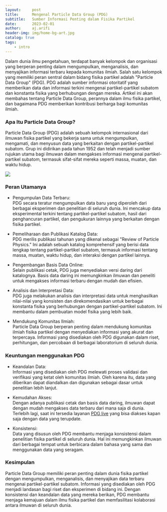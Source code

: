 ```yaml
---
layout:     post
title:      Mengenal Particle Data Group (PDG)
subtitle:   Sumber Informasi Penting dalam Fisika Partikel
date:       2023-02-01
author:     aj.arifi
header-img: img/home-bg-art.jpg
catalog: true
tags:
    - intro
---
```


Dalam dunia ilmu pengetahuan, terdapat banyak kelompok dan organisasi yang berperan penting dalam mengumpulkan, 
menganalisis, dan menyajikan informasi terbaru kepada komunitas ilmiah. Salah satu kelompok yang 
memiliki peran sentral dalam bidang fisika partikel adalah "Particle Data Group" (PDG). 
PDG adalah sumber informasi otoritatif yang memberikan data dan informasi terkini mengenai 
partikel-partikel subatom dan konstanta fisika yang berhubungan dengan mereka. 
Artikel ini akan membahas tentang Particle Data Group, perannya dalam ilmu fisika partikel, 
dan bagaimana PDG memberikan kontribusi berharga bagi komunitas ilmiah.

### Apa Itu Particle Data Group?

Particle Data Group (PDG) adalah sebuah kelompok internasional dari ilmuwan fisika partikel 
yang bekerja sama untuk mengumpulkan, mengamati, dan menyusun data yang berkaitan dengan 
partikel-partikel subatom. Grup ini didirikan pada tahun 1952 dan telah menjadi sumber rujukan 
utama bagi ilmuwan dalam mengakses informasi mengenai partikel-partikel subatom, 
termasuk sifat-sifat mereka seperti massa, muatan, dan waktu hidup.

![](https://pdg.lbl.gov/2023/images/bl_logo.png)

### Peran Utamanya

* Pengumpulan Data Terbaru: \
PDG secara teratur mengumpulkan data baru yang diperoleh dari 
berbagai eksperimen dan penelitian di seluruh dunia. Ini mencakup data eksperimental terkini 
tentang partikel-partikel subatom, hasil dari penghancuran partikel, dan pengukuran 
lainnya yang berkaitan dengan fisika partikel.

* Pemeliharaan dan Publikasi Katalog Data: \
PDG merilis publikasi tahunan yang dikenal sebagai "Review of Particle Physics."
Ini adalah sebuah katalog komprehensif yang berisi data lengkap tentang partikel-partikel subatom,
termasuk informasi tentang massa, muatan, waktu hidup, dan interaksi dengan partikel lainnya.

* Pengembangan Basis Data Online: \
Selain publikasi cetak, PDG juga menyediakan versi daring dari katalognya.
Basis data daring ini memungkinkan ilmuwan dan peneliti untuk mengakses informasi terbaru dengan mudah dan efisien.

* Analisis dan Interpretasi Data: \
PDG juga melakukan analisis dan interpretasi data untuk menghasilkan nilai-nilai
yang konsisten dan direkomendasikan untuk berbagai konstanta fisika yang berhubungan
dengan partikel-partikel subatom. Ini membantu dalam pembuatan model fisika yang lebih baik.

* Mendukung Komunitas Ilmiah:\
Particle Data Group berperan penting dalam mendukung komunitas ilmiah fisika partikel
dengan menyediakan informasi yang akurat dan terpercaya. Informasi yang disediakan oleh
PDG digunakan dalam riset, perhitungan, dan percobaan di berbagai laboratorium di seluruh dunia.

### Keuntungan menggunakan PDG

* Keandalan Data: \
Informasi yang disediakan oleh PDG melewati proses validasi dan verifikasi yang
ketat oleh komunitas ilmiah. Oleh karena itu, data yang diberikan dapat diandalkan
dan digunakan sebagai dasar untuk penelitian lebih lanjut.

* Kemudahan Akses: \
Dengan adanya publikasi cetak dan basis data daring, ilmuwan dapat dengan mudah 
mengakses data terbaru dari mana saja di dunia. Terlebih lagi, saat ini tersedia layanan [PDG live](https://pdglive.lbl.gov/Viewer.action) 
yang bisa diakses kapan saja dengan data yang terupdate.

* Konsistensi: \
Data yang disusun oleh PDG membantu menjaga konsistensi dalam penelitian
fisika partikel di seluruh dunia. Hal ini memungkinkan ilmuwan dari berbagai tempat untuk
berbicara dalam bahasa yang sama dan menggunakan data yang seragam.

### Kesimpulan

Particle Data Group memiliki peran penting dalam dunia fisika partikel dengan 
mengumpulkan, menganalisis, dan menyajikan data terbaru mengenai partikel-partikel subatom. 
Informasi yang disediakan oleh PDG menjadi landasan bagi riset dan eksperimen di bidang ini. 
Dengan konsistensi dan keandalan data yang mereka berikan, PDG membantu menjaga kemajuan 
dalam ilmu fisika partikel dan memfasilitasi kolaborasi antara ilmuwan di seluruh dunia.

